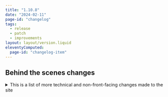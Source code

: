 ```yaml
---
title: "1.10.8"
date: "2024-02-11"
page-id: "changelog"
tags: 
  - release
  - patch
  - improvements
layout: layout/version.liquid
eleventyComputed:
  page-id: "changelog-item"
---
```

## Behind the scenes changes
<details>
<summary>This is a list of more technical and non-front-facing changes made to the site</summary>

### Improvements
- Updated and simplified ROT function
- Improved `isUpperCase()` check to handle non-strings and empty strings
- Added labels for some delimiter dropdowns
- Removed unused functions
</details>